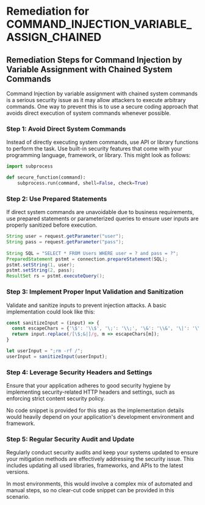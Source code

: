 # Remediation for COMMAND_INJECTION_VARIABLE_ASSIGN_CHAINED

## Remediation Steps for Command Injection by Variable Assignment with Chained System Commands
Command Injection by variable assignment with chained system commands is a serious security issue as it may allow attackers to execute arbitrary commands. One way to prevent this is to use a secure coding approach that avoids direct execution of system commands whenever possible.

### Step 1: Avoid Direct System Commands
Instead of directly executing system commands, use API or library functions to perform the task. Use built-in security features that come with your programming language, framework, or library. This might look as follows:

```python
import subprocess

def secure_function(command):
    subprocess.run(command, shell=False, check=True)
```
### Step 2: Use Prepared Statements
If direct system commands are unavoidable due to business requirements, use prepared statements or parameterized queries to ensure user inputs are properly sanitized before execution. 

```java
String user = request.getParameter("user");
String pass = request.getParameter("pass");
 
String SQL = "SELECT * FROM Users WHERE user = ? and pass = ?";
PreparedStatement pstmt = connection.prepareStatement(SQL);
pstmt.setString(1, user);
pstmt.setString(2, pass);
ResultSet rs = pstmt.executeQuery();
```
### Step 3: Implement Proper Input Validation and Sanitization
Validate and sanitize inputs to prevent injection attacks. A basic implementation could look like this:

```javascript
const sanitizeInput = (input) => {
  const escapeChars = {'\$': '\\$', '\;': '\\;', '\&': '\\&', '\|': '\\|'};
  return input.replace(/[\$;&|]/g, m => escapeChars[m]);
}

let userInput = ";rm -rf /";
userInput = sanitizeInput(userInput);
```
### Step 4: Leverage Security Headers and Settings
Ensure that your application adheres to good security hygiene by implementing security-related HTTP headers and settings, such as enforcing strict content security policy.

No code snippet is provided for this step as the implementation details would heavily depend on your application's development environment and framework.

### Step 5: Regular Security Audit and Update
Regularly conduct security audits and keep your systems updated to ensure your mitigation methods are effectively addressing the security issue. This includes updating all used libraries, frameworks, and APIs to the latest versions.

In most environments, this would involve a complex mix of automated and manual steps, so no clear-cut code snippet can be provided in this scenario.